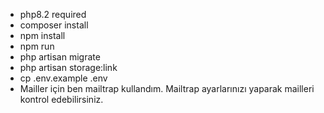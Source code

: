 - php8.2 required
- composer install
- npm install
- npm run
- php artisan migrate
- php artisan storage:link
- cp .env.example .env 
- Mailler için ben mailtrap kullandım. Mailtrap ayarlarınızı yaparak mailleri kontrol edebilirsiniz.